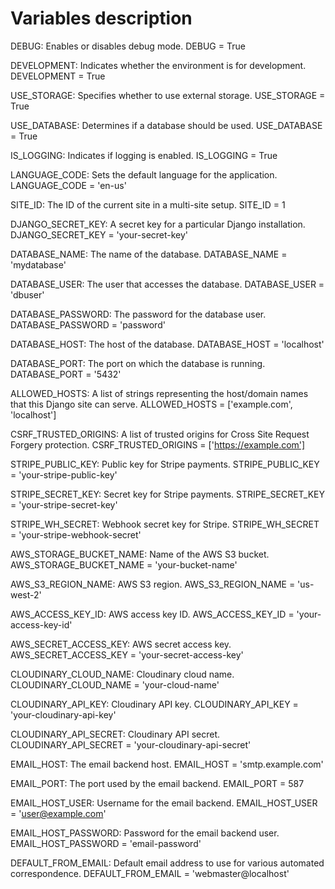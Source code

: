# Variables description

DEBUG: Enables or disables debug mode.
DEBUG = True

DEVELOPMENT: Indicates whether the environment is for development.
DEVELOPMENT = True

USE_STORAGE: Specifies whether to use external storage.
USE_STORAGE = True

USE_DATABASE: Determines if a database should be used.
USE_DATABASE = True

IS_LOGGING: Indicates if logging is enabled.
IS_LOGGING = True

LANGUAGE_CODE: Sets the default language for the application.
LANGUAGE_CODE = 'en-us'

SITE_ID: The ID of the current site in a multi-site setup.
SITE_ID = 1

DJANGO_SECRET_KEY: A secret key for a particular Django installation.
DJANGO_SECRET_KEY = 'your-secret-key'

DATABASE_NAME: The name of the database.
DATABASE_NAME = 'mydatabase'

DATABASE_USER: The user that accesses the database.
DATABASE_USER = 'dbuser'

DATABASE_PASSWORD: The password for the database user.
DATABASE_PASSWORD = 'password'

DATABASE_HOST: The host of the database.
DATABASE_HOST = 'localhost'

DATABASE_PORT: The port on which the database is running.
DATABASE_PORT = '5432'

ALLOWED_HOSTS: A list of strings representing the host/domain names that this Django site can serve.
ALLOWED_HOSTS = ['example.com', 'localhost']

CSRF_TRUSTED_ORIGINS: A list of trusted origins for Cross Site Request Forgery protection.
CSRF_TRUSTED_ORIGINS = ['https://example.com']

STRIPE_PUBLIC_KEY: Public key for Stripe payments.
STRIPE_PUBLIC_KEY = 'your-stripe-public-key'

STRIPE_SECRET_KEY: Secret key for Stripe payments.
STRIPE_SECRET_KEY = 'your-stripe-secret-key'

STRIPE_WH_SECRET: Webhook secret key for Stripe.
STRIPE_WH_SECRET = 'your-stripe-webhook-secret'

AWS_STORAGE_BUCKET_NAME: Name of the AWS S3 bucket.
AWS_STORAGE_BUCKET_NAME = 'your-bucket-name'

AWS_S3_REGION_NAME: AWS S3 region.
AWS_S3_REGION_NAME = 'us-west-2'

AWS_ACCESS_KEY_ID: AWS access key ID.
AWS_ACCESS_KEY_ID = 'your-access-key-id'

AWS_SECRET_ACCESS_KEY: AWS secret access key.
AWS_SECRET_ACCESS_KEY = 'your-secret-access-key'

CLOUDINARY_CLOUD_NAME: Cloudinary cloud name.
CLOUDINARY_CLOUD_NAME = 'your-cloud-name'

CLOUDINARY_API_KEY: Cloudinary API key.
CLOUDINARY_API_KEY = 'your-cloudinary-api-key'

CLOUDINARY_API_SECRET: Cloudinary API secret.
CLOUDINARY_API_SECRET = 'your-cloudinary-api-secret'

EMAIL_HOST: The email backend host.
EMAIL_HOST = 'smtp.example.com'

EMAIL_PORT: The port used by the email backend.
EMAIL_PORT = 587

EMAIL_HOST_USER: Username for the email backend.
EMAIL_HOST_USER = 'user@example.com'

EMAIL_HOST_PASSWORD: Password for the email backend user.
EMAIL_HOST_PASSWORD = 'email-password'

DEFAULT_FROM_EMAIL: Default email address to use for various automated correspondence.
DEFAULT_FROM_EMAIL = 'webmaster@localhost'